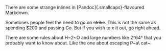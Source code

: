 There are some strange inlines in [Pandoc]{.smallcaps}-flavoured Markdown.

Sometimes people feel the need to go on ~~strike~~. This is not the same as
spending $200 and passing Go. But if you wish to $x$ it out, go right ahead.

There are some rules about H~2~O and large numbers like 2^64^ that you
probably want to know about. Like the one about escaping P~a\ cat~.
